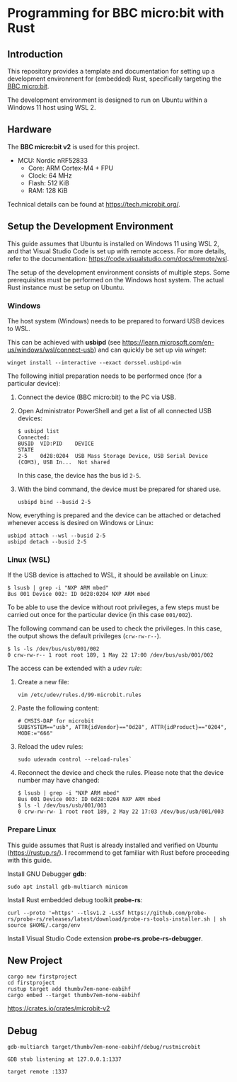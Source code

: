# Programming for BBC micro:bit with Rust

## Introduction

This repository provides a template and documentation for setting up a
development environment for (embedded) Rust, specifically targeting the
[BBC micro:bit](https://microbit.org/).

The development environment is designed to run on Ubuntu within a Windows 11
host using WSL 2.

## Hardware

The **BBC micro:bit v2** is used for this project.

- MCU: Nordic nRF52833
  - Core: ARM Cortex-M4 + FPU
  - Clock: 64 MHz
  - Flash: 512 KiB
  - RAM: 128 KiB

Technical details can be found at <https://tech.microbit.org/>.

## Setup the Development Environment

This guide assumes that Ubuntu is installed on Windows 11 using WSL 2, and that
Visual Studio Code is set up with remote access. For more details, refer to the
documentation: <https://code.visualstudio.com/docs/remote/wsl>.

The setup of the development environment consists of multiple steps. Some
prerequisites must be performed on the Windows host system. The actual Rust
instance must be setup on Ubuntu.

### Windows

The host system (Windows) needs to be prepared to forward USB devices to WSL.

This can be achieved with **usbipd** (see
<https://learn.microsoft.com/en-us/windows/wsl/connect-usb>) and can quickly be
set up via *winget*:

```console
winget install --interactive --exact dorssel.usbipd-win
```

The following initial preparation needs to be performed once (for a particular
device):

1. Connect the device (BBC micro:bit) to the PC via USB.
2. Open Administrator PowerShell and get a list of  all connected USB devices:

    ```console
    $ usbipd list
    Connected:
    BUSID  VID:PID    DEVICE                                                        STATE
    2-5    0d28:0204  USB Mass Storage Device, USB Serial Device (COM3), USB In...  Not shared
    ```

    In this case, the device has the bus id `2-5`.

3. With the bind command, the device must be prepared for shared use.

    ```console
    usbipd bind --busid 2-5
    ```

Now, everything is prepared and the device can be attached or detached whenever
access is desired on Windows or Linux:

```console
usbipd attach --wsl --busid 2-5
usbipd detach --busid 2-5
```

### Linux (WSL)

If the USB device is attached to WSL, it should be available on Linux:

```console
$ lsusb | grep -i "NXP ARM mbed"
Bus 001 Device 002: ID 0d28:0204 NXP ARM mbed
```

To be able to use the device without root privileges, a few steps must be
carried out once for the particular device (in this case `001/002`).

The following command can be used to check the privileges. In this case, the
output shows the default privileges (`crw-rw-r--`).

```console
$ ls -ls /dev/bus/usb/001/002
0 crw-rw-r-- 1 root root 189, 1 May 22 17:00 /dev/bus/usb/001/002
```

The access can be extended with a *udev rule*:

1. Create a new file:

    ```console
    vim /etc/udev/rules.d/99-microbit.rules
    ```

2. Paste the following content:

    ```text
    # CMSIS-DAP for microbit
    SUBSYSTEM=="usb", ATTR{idVendor}=="0d28", ATTR{idProduct}=="0204", MODE:="666"
    ```

3. Reload the udev rules:

    ```console
    sudo udevadm control --reload-rules`
    ```

4. Reconnect the device and check the rules. Please note that the device number
   may have changed:

    ```console
    $ lsusb | grep -i "NXP ARM mbed"
    Bus 001 Device 003: ID 0d28:0204 NXP ARM mbed
    $ ls -l /dev/bus/usb/001/003
    0 crw-rw-rw- 1 root root 189, 2 May 22 17:03 /dev/bus/usb/001/003
    ```

### Prepare Linux

This guide assumes that Rust is already installed and verified on Ubuntu
(<https://rustup.rs/>). I recommend to get familiar with Rust before proceeding
with this guide.

Install GNU Debugger **gdb**:

```console
sudo apt install gdb-multiarch minicom
```

Install Rust embedded debug toolkit **probe-rs**:

```console
curl --proto '=https' --tlsv1.2 -LsSf https://github.com/probe-rs/probe-rs/releases/latest/download/probe-rs-tools-installer.sh | sh
source $HOME/.cargo/env
```

Install Visual Studio Code extension **probe-rs.probe-rs-debugger**.

## New Project

```console
cargo new firstproject
cd firstproject
rustup target add thumbv7em-none-eabihf
cargo embed --target thumbv7em-none-eabihf
```

<https://crates.io/crates/microbit-v2>

## Debug

```console
gdb-multiarch target/thumbv7em-none-eabihf/debug/rustmicrobit
```

`GDB stub listening at 127.0.0.1:1337`

```console
target remote :1337
```
